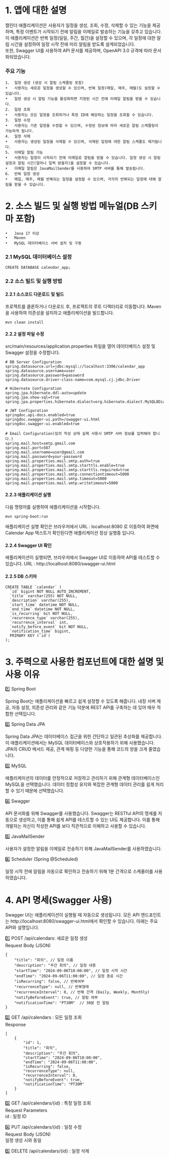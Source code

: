 # 1. 앱에 대한 설명

캘린더 애플리케이션은 사용자가 일정을 생성, 조회, 수정, 삭제할 수 있는 기능을 제공하며,
특정 이벤트가 시작되기 전에 알림을 이메일로 발송하는 기능을 갖추고 있습니다.<br>
이 애플리케이션은 반복 일정(일일, 주간, 월간)을 설정할 수 있으며,
각 일정에 대한 알림 시간을 설정하여 일정 시작 전에 미리 알림을 받도록 설계되었습니다. <br>
또한, Swagger UI를 사용하여 API 문서를 제공하며, OpenAPI 3.0 규격에 따라 문서화되었습니다.

### 주요 기능

	1.	일정 생성 (생성 시 알림 스케줄링 포함)
	•	사용자는 새로운 일정을 생성할 수 있으며, 반복 일정(매일, 매주, 매월)도 설정할 수 있습니다.
	•	일정 생성 시 알림 기능을 활성화하면 지정된 시간 전에 이메일 알림을 받을 수 있습니다.
	2.	일정 조회
	•	사용자는 모든 일정을 조회하거나 특정 ID에 해당하는 일정을 조회할 수 있습니다.
	3.	일정 수정
	•	사용자는 기존 일정을 수정할 수 있으며, 수정된 정보에 따라 새로운 알림 스케줄링이 가능하게 됩니다.
	4.	일정 삭제
	•	사용자는 생성된 일정을 삭제할 수 있으며, 삭제된 일정에 대한 알림 스케줄도 제거됩니다.
	5.	이메일 알림 기능
	•	사용자는 일정이 시작되기 전에 이메일로 알림을 받을 수 있습니다. 일정 생성 시 알림 설정과 알림 시간(얼마나 일찍 받을지)을 설정할 수 있습니다.
	•	이메일 알림은 JavaMailSender를 사용하여 SMTP 서버를 통해 발송됩니다.
	6.	반복 일정 생성
	•	매일, 매주, 매월 반복되는 일정을 설정할 수 있으며, 각각의 반복되는 일정에 대해 알림을 받을 수 있습니다.

# 2. 소스 빌드 및 실행 방법 메뉴얼(DB 스키마 포함)

	•	Java 17 이상
	•	Maven
	•	MySQL 데이터베이스 서버 설치 및 구동

### 2.1 MySQL 데이터베이스 설정
```
CREATE DATABASE calendar_app;
```

### 2.2 소스 빌드 및 실행 방법

#### 2.2.1 소스코드 다운로드 및 빌드 
프로젝트를 클론하거나 다운로드 후, 프로젝트의 루트 디렉터리로 이동합니다.
Maven을 사용하여 의존성을 설치하고 애플리케이션을 빌드합니다.
```
mvn clean install
```

#### 2.2.2 설정 파일 수정
src/main/resources/application.properties 파일을 열어 데이터베이스 설정 및 Swagger 설정을 수정합니다.
```
# DB Server Configuration
spring.datasource.url=jdbc:mysql://localhost:3306/calendar_app
spring.datasource.username=user
spring.datasource.password=password
spring.datasource.driver-class-name=com.mysql.cj.jdbc.Driver

# Hibernate Configuration
spring.jpa.hibernate.ddl-auto=update
spring.jpa.show-sql=true
spring.jpa.properties.hibernate.dialect=org.hibernate.dialect.MySQL8Dialect

# JWT Configuration
springdoc.api-docs.enabled=true
springdoc.swagger-ui.path=/swagger-ui.html
springdoc.swagger-ui.enabled=true

# Email Configuration(임의 작성 상태 실제 사용시 SMTP 서버 정보를 입력해야 합니다.)
spring.mail.host=smtp.gmail.com
spring.mail.port=587
spring.mail.username=user@gmail.com
spring.mail.password=your-password
spring.mail.properties.mail.smtp.auth=true
spring.mail.properties.mail.smtp.starttls.enable=true
spring.mail.properties.mail.smtp.starttls.required=true
spring.mail.properties.mail.smtp.connectiontimeout=5000
spring.mail.properties.mail.smtp.timeout=5000
spring.mail.properties.mail.smtp.writetimeout=5000
```

#### 2.2.3 애플리케이션 실행
다음 명령어를 실행하여 애플리케이션을 시작합니다.
```
mvn spring-boot:run
```
애플리케이션 실행 확인은 브라우저에서 URL : localhost:8080 로 이동하여 화면에 Calendar App 텍스트가 확인된다면 애플리케이션 정상 실행중 입니다.

#### 2.2.4 Swagger UI 확인
애플리케이션이 실행되면, 브라우저에서 Swagger UI로 이동하여 API를 테스트할 수 있습니다.
URL : http://localhost:8080/swagger-ui.html


#### 2.2.5 DB 스키마
```
CREATE TABLE `calendar` (
  `id` bigint NOT NULL AUTO_INCREMENT,
  `title` varchar(255) NOT NULL,
  `description` varchar(255),
  `start_time` datetime NOT NULL,
  `end_time` datetime NOT NULL,
  `is_recurring` bit NOT NULL,
  `recurrence_type` varchar(255),
  `recurrence_interval` int,
  `notify_before_event` bit NOT NULL,
  `notification_time` bigint,
  PRIMARY KEY (`id`)
);
```

# 3. 주력으로 사용한 컴포넌트에 대한 설명 및 사용 이유

1️⃣ Spring Boot

Spring Boot는 애플리케이션을 빠르고 쉽게 설정할 수 있도록 해줍니다. 내장 서버 제공, 자동 설정, 의존성 관리와 같은 기능 덕분에 REST API를 구축하는 데 있어 매우 적합한 선택입니다.

2️⃣ Spring Data JPA

Spring Data JPA는 데이터베이스 접근을 위한 간단하고 일관된 추상화를 제공합니다. 이 애플리케이션에서는 MySQL 데이터베이스와 상호작용하기 위해 사용했습니다. JPA의 CRUD 메서드 제공, 관계 매핑 등 다양한 기능을 통해 코드의 양을 크게 줄였습니다.

3️⃣ MySQL

애플리케이션의 데이터를 안정적으로 저장하고 관리하기 위해 관계형 데이터베이스인 MySQL을 선택했습니다. 데이터 정합성 유지와 복잡한 관계형 데이터 관리를 쉽게 처리할 수 있기 때문에 선택했습니다.

4️⃣ Swagger

API 문서화를 위해 Swagger를 사용했습니다. Swagger는 RESTful API의 명세를 자동으로 생성하고, 이를 통해 쉽게 API를 테스트할 수 있는 UI도 제공합니다. 이를 통해 개발자는 자신이 작성한 API를 보다 직관적으로 이해하고 사용할 수 있습니다.

5️⃣ JavaMailSender

사용자가 설정한 알림을 이메일로 전송하기 위해 JavaMailSender를 사용하였습니다.

6️⃣ Scheduler (Spring @Scheduled)

일정 시작 전에 알림을 자동으로 확인하고 전송하기 위해 1분 간격으로 스케줄러를 사용하였습니다.

# 4. API 명세(Swagger 사용)

Swagger UI는 애플리케이션이 실행될 때 자동으로 생성됩니다. 모든 API 엔드포인트는 http://localhost:8080/swagger-ui.html에서 확인할 수 있습니다. 아래는 주요 API와 설명입니다.

1️⃣ POST /api/calendars: 새로운 일정 생성<br>
Request Body (JSON)
```
{
    "title": "회의", // 일정 이름
    "description": "주간 회의", // 일정 내용
    "startTime": "2024-09-06T10:00:00", // 일정 시작 시간
    "endTime": "2024-09-06T11:00:00", // 일정 종료 시간
    "isRecurring": false, // 반복여부
    "recurrenceType": null, // 반복형태
    "recurrenceInterval": 0, // 반복 간격 (Daily, Weekly, Monthly)
    "notifyBeforeEvent": true, // 알림 여부
    "notificationTime": "PT30M"  // 30분 전 알림
}
```

2️⃣ GET /api/calendars : 모든 일정 조회<br>
Response 
```
[
    {
        "id": 1,
        "title": "회의",
        "description": "주간 회의",
        "startTime": "2024-09-06T10:00:00",
        "endTime": "2024-09-06T11:00:00",
        "isRecurring": false,
        "recurrenceType": null,
        "recurrenceInterval": 0,
        "notifyBeforeEvent": true,
        "notificationTime": "PT30M"
    }
]
```

3️⃣ GET /api/calendars/{id} : 특정 일정 조회<br>
Request Parameters <br>
id : 일정 ID

4️⃣ PUT /api/calendars/{id} : 일정 수정 <br>
Request Body (JSON)<br>
일정 생성 시와 동일

5️⃣ DELETE /api/calendars/{id} : 일정 삭제<br>

